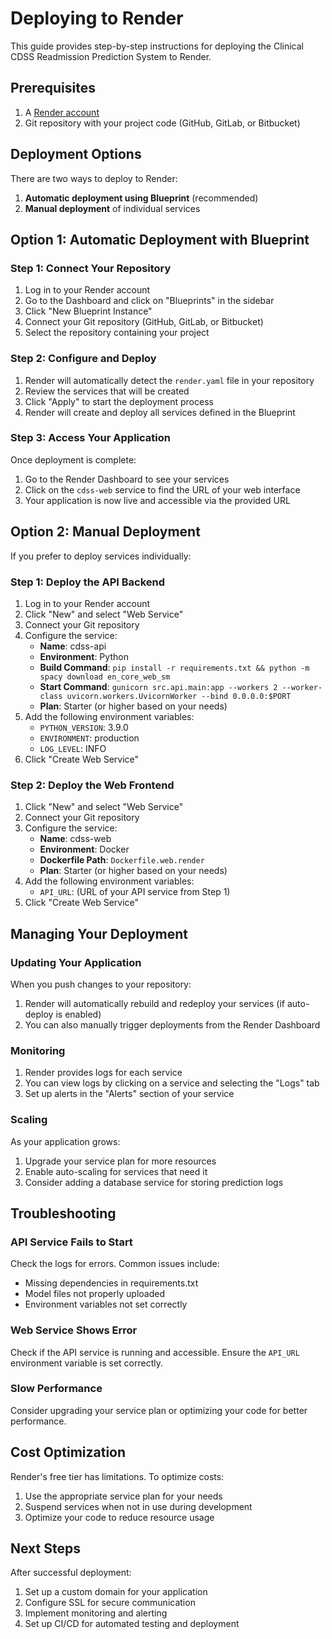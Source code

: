 # Deploying to Render

This guide provides step-by-step instructions for deploying the Clinical CDSS Readmission Prediction System to Render.

## Prerequisites

1. A [Render account](https://render.com/)
2. Git repository with your project code (GitHub, GitLab, or Bitbucket)

## Deployment Options

There are two ways to deploy to Render:

1. **Automatic deployment using Blueprint** (recommended)
2. **Manual deployment** of individual services

## Option 1: Automatic Deployment with Blueprint

### Step 1: Connect Your Repository

1. Log in to your Render account
2. Go to the Dashboard and click on "Blueprints" in the sidebar
3. Click "New Blueprint Instance"
4. Connect your Git repository (GitHub, GitLab, or Bitbucket)
5. Select the repository containing your project

### Step 2: Configure and Deploy

1. Render will automatically detect the `render.yaml` file in your repository
2. Review the services that will be created
3. Click "Apply" to start the deployment process
4. Render will create and deploy all services defined in the Blueprint

### Step 3: Access Your Application

Once deployment is complete:

1. Go to the Render Dashboard to see your services
2. Click on the `cdss-web` service to find the URL of your web interface
3. Your application is now live and accessible via the provided URL

## Option 2: Manual Deployment

If you prefer to deploy services individually:

### Step 1: Deploy the API Backend

1. Log in to your Render account
2. Click "New" and select "Web Service"
3. Connect your Git repository
4. Configure the service:
   - **Name**: cdss-api
   - **Environment**: Python
   - **Build Command**: `pip install -r requirements.txt && python -m spacy download en_core_web_sm`
   - **Start Command**: `gunicorn src.api.main:app --workers 2 --worker-class uvicorn.workers.UvicornWorker --bind 0.0.0.0:$PORT`
   - **Plan**: Starter (or higher based on your needs)
5. Add the following environment variables:
   - `PYTHON_VERSION`: 3.9.0
   - `ENVIRONMENT`: production
   - `LOG_LEVEL`: INFO
6. Click "Create Web Service"

### Step 2: Deploy the Web Frontend

1. Click "New" and select "Web Service"
2. Connect your Git repository
3. Configure the service:
   - **Name**: cdss-web
   - **Environment**: Docker
   - **Dockerfile Path**: `Dockerfile.web.render`
   - **Plan**: Starter (or higher based on your needs)
4. Add the following environment variables:
   - `API_URL`: (URL of your API service from Step 1)
5. Click "Create Web Service"

## Managing Your Deployment

### Updating Your Application

When you push changes to your repository:

1. Render will automatically rebuild and redeploy your services (if auto-deploy is enabled)
2. You can also manually trigger deployments from the Render Dashboard

### Monitoring

1. Render provides logs for each service
2. You can view logs by clicking on a service and selecting the "Logs" tab
3. Set up alerts in the "Alerts" section of your service

### Scaling

As your application grows:

1. Upgrade your service plan for more resources
2. Enable auto-scaling for services that need it
3. Consider adding a database service for storing prediction logs

## Troubleshooting

### API Service Fails to Start

Check the logs for errors. Common issues include:

- Missing dependencies in requirements.txt
- Model files not properly uploaded
- Environment variables not set correctly

### Web Service Shows Error

Check if the API service is running and accessible. Ensure the `API_URL` environment variable is set correctly.

### Slow Performance

Consider upgrading your service plan or optimizing your code for better performance.

## Cost Optimization

Render's free tier has limitations. To optimize costs:

1. Use the appropriate service plan for your needs
2. Suspend services when not in use during development
3. Optimize your code to reduce resource usage

## Next Steps

After successful deployment:

1. Set up a custom domain for your application
2. Configure SSL for secure communication
3. Implement monitoring and alerting
4. Set up CI/CD for automated testing and deployment
